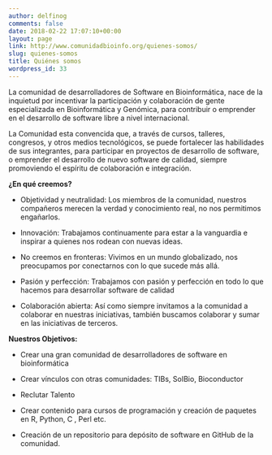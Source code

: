 ```yaml
---
author: delfinog
comments: false
date: 2018-02-22 17:07:10+00:00
layout: page
link: http://www.comunidadbioinfo.org/quienes-somos/
slug: quienes-somos
title: Quiénes somos
wordpress_id: 33
---
```


La comunidad de desarrolladores de Software en Bioinformática, nace de la inquietud por incentivar la participación y colaboración de gente especializada en Bioinformática y Genómica, para contribuir o emprender en el desarrollo de software libre a nivel internacional.

La Comunidad esta convencida que, a través de cursos, talleres, congresos, y otros medios tecnológicos, se puede fortalecer las habilidades de sus integrantes, para participar en proyectos de desarrollo de software, o emprender el desarrollo de nuevo software de calidad, siempre promoviendo el espíritu de colaboración e integración.

**¿En qué creemos?**



 	
  * Objetividad y neutralidad: Los miembros de la comunidad, nuestros compañeros merecen la verdad y conocimiento real, no nos permitimos engañarlos.

 	
  * Innovación: Trabajamos continuamente para estar a la vanguardia e inspirar a quienes nos rodean con nuevas ideas.

 	
  * No creemos en fronteras: Vivimos en un mundo globalizado, nos preocupamos por conectarnos con lo que sucede más allá.

 	
  * Pasión y perfección: Trabajamos con pasión y perfección en todo lo que hacemos para desarrollar software de calidad

 	
  * Colaboración abierta: Así como siempre invitamos a la comunidad a colaborar en nuestras iniciativas, también buscamos colaborar y sumar en las iniciativas de terceros.


**Nuestros Objetivos:**



 	
  * Crear una gran comunidad de desarrolladores de software en bioinformática

 	
  * Crear vínculos con otras comunidades: TIBs, SoIBio, Bioconductor

 	
  * Reclutar Talento

 	
  * Crear contenido para cursos de programación y creación de paquetes en R, Python, C , Perl etc.

 	
  * Creación de un repositorio para depósito de software en GitHub de la comunidad.


